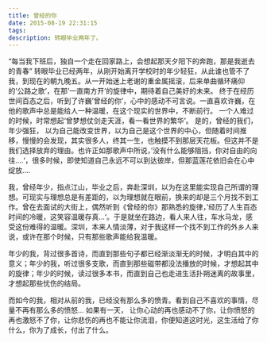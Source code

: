 ```yaml
---
title: 曾经的你
date: 2015-08-19 22:31:15
tags:
description: 转眼毕业两年了。
---
```

“每当我下班后，独自一个走在回家路上，会想起那天夕阳下的奔跑，那是我逝去的青春”
转眼毕业已经两年，从刚开始离开学校时的年少轻狂，从此谁也管不了我，到现在的朝九晚五。从一开始迷上老谢的重金属摇滚，后来单曲循环痛仰的’公路之歌’，在那‘一直南方开’的旋律中，期待着自己美好的未来。
终于在经历世间百态之后，听到了许巍’曾经的你’，心中的感动不可言说。一直喜欢许巍，在他的歌声中总是能给人一种温暖，在这个现实的世界中，不断前行。
一个人难过的时候，时常想起‘曾梦想仗剑走天涯，看一看世界的繁华’。 是的，曾经的我们，年少强狂， 以为自己能改变世界，以为自己是这个世界的中心，但随着时间推移，慢慢的会发现，其实很多人，终其一生，也触摸不到那层天花板。但这并不是我们选择放弃的理由。也许正如那歌声中所说，’没有什么能够阻挡，你对自由的向往....‘，很多时候，即使知道自己永远不可以到达彼岸，但那蓝莲花依旧会在心中绽放....

我，曾经年少，指点江山，毕业之后，奔赴深圳，以为在这里能实现自己所谓的理想。可现实与理想总是有差距的，以为理想就在眼前，换来的却是三个月找不到工作。曾在去面试的大街上，偶然听到《曾经的你》那熟悉的旋律，’经历了人生百态时间的冷暖，这笑容温暖存真...‘。于是就坐在路边，看人来人往，车水马龙，感受这份难得的温暖。深圳，本来人情淡薄，对于我这样一个找不到工作的外乡人来说，或许在那个时候，只有那些歌声能给我温暖。

年少的我，背过很多首诗，而直到那些句子都已经渐淡渐无的时候，才明白其中的意义；年少的我，听过很多支歌，而直到那些磁带都没法播放的时候，才想起其中的旋律；年少的时候，读过很多本书，而直到自己也走进生活扑朔迷离的故事里，才想起那些忧伤的结局。

而如今的我，相对从前的我，已经没有那么多的愤青。看到自己不喜欢的事情，尽量不再有那么多的愤怒...
如果有一天， 让你心动的再也感动不了你，让你愤怒的再也激怒不了你，让你悲伤的再也不能让你流泪，你便知道这时光，这生活给了你什么，你为了成长，付出了什么。